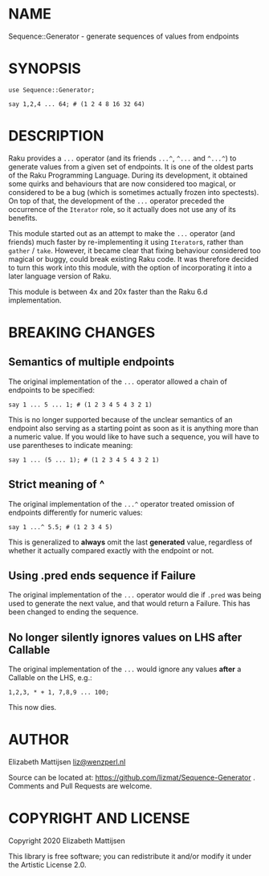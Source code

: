 NAME
====

Sequence::Generator - generate sequences of values from endpoints

SYNOPSIS
========

    use Sequence::Generator;

    say 1,2,4 ... 64; # (1 2 4 8 16 32 64)

DESCRIPTION
===========

Raku provides a `...` operator (and its friends `...^`, `^...` and `^...^`) to generate values from a given set of endpoints. It is one of the oldest parts of the Raku Programming Language. During its development, it obtained some quirks and behaviours that are now considered too magical, or considered to be a bug (which is sometimes actually frozen into spectests). On top of that, the development of the `...` operator preceded the occurrence of the `Iterator` role, so it actually does not use any of its benefits.

This module started out as an attempt to make the `...` operator (and friends) much faster by re-implementing it using `Iterator`s, rather than `gather` / `take`. However, it became clear that fixing behaviour considered too magical or buggy, could break existing Raku code. It was therefore decided to turn this work into this module, with the option of incorporating it into a later language version of Raku.

This module is between 4x and 20x faster than the Raku 6.d implementation.

BREAKING CHANGES
================

Semantics of multiple endpoints
-------------------------------

The original implementation of the `...` operator allowed a chain of endpoints to be specified:

    say 1 ... 5 ... 1; # (1 2 3 4 5 4 3 2 1)

This is no longer supported because of the unclear semantics of an endpoint also serving as a starting point as soon as it is anything more than a numeric value. If you would like to have such a sequence, you will have to use parentheses to indicate meaning:

    say 1 ... (5 ... 1); # (1 2 3 4 5 4 3 2 1)

Strict meaning of ^
-------------------

The original implementation of the `...^` operator treated omission of endpoints differently for numeric values:

    say 1 ...^ 5.5; # (1 2 3 4 5)

This is generalized to **always** omit the last **generated** value, regardless of whether it actually compared exactly with the endpoint or not.

Using .pred ends sequence if Failure
------------------------------------

The original implementation of the `...` operator would die if `.pred` was being used to generate the next value, and that would return a Failure. This has been changed to ending the sequence.

No longer silently ignores values on LHS after Callable
-------------------------------------------------------

The original implementation of the `...` would ignore any values **after** a Callable on the LHS, e.g.:

    1,2,3, * + 1, 7,8,9 ... 100;

This now dies.

AUTHOR
======

Elizabeth Mattijsen <liz@wenzperl.nl>

Source can be located at: https://github.com/lizmat/Sequence-Generator . Comments and Pull Requests are welcome.

COPYRIGHT AND LICENSE
=====================

Copyright 2020 Elizabeth Mattijsen

This library is free software; you can redistribute it and/or modify it under the Artistic License 2.0.

